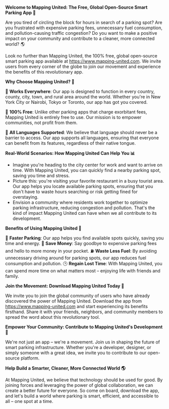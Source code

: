 **Welcome to Mapping United: The Free, Global Open-Source Smart Parking App 🚀**

Are you tired of circling the block for hours in search of a parking spot? Are you frustrated with expensive parking fees, unnecessary fuel consumption, and pollution-causing traffic congestion? Do you want to make a positive impact on your community and contribute to a cleaner, more connected world? 🌎

Look no further than Mapping United, the 100% free, global open-source smart parking app available at https://www.mapping-united.com. We invite users from every corner of the globe to join our movement and experience the benefits of this revolutionary app.

**Why Choose Mapping United? 🤔**

🌟 **Works Everywhere**: Our app is designed to function in every country, county, city, town, and rural area around the world. Whether you're in New York City or Nairobi, Tokyo or Toronto, our app has got you covered.

🌟 **100% Free**: Unlike other parking apps that charge exorbitant fees, Mapping United is entirely free to use. Our mission is to empower communities, not profit from them.

🌟 **All Languages Supported**: We believe that language should never be a barrier to access. Our app supports all languages, ensuring that everyone can benefit from its features, regardless of their native tongue.

**Real-World Scenarios: How Mapping United Can Help You 📊**

*   Imagine you're heading to the city center for work and want to arrive on time. With Mapping United, you can quickly find a nearby parking spot, saving you time and stress.
*   Picture this: you're visiting your favorite restaurant in a busy tourist area. Our app helps you locate available parking spots, ensuring that you don't have to waste hours searching or risk getting fined for overstaying.
*   Envision a community where residents work together to optimize parking infrastructure, reducing congestion and pollution. That's the kind of impact Mapping United can have when we all contribute to its development.

**Benefits of Using Mapping United 🌈**

🚗 **Faster Parking**: Our app helps you find available spots quickly, saving you time and energy.
💸 **Save Money**: Say goodbye to expensive parking fees and hello to more money in your pocket.
⛽️ **Waste Less Fuel**: By avoiding unnecessary driving around for parking spots, our app reduces fuel consumption and pollution.
🕒️ **Regain Lost Time**: With Mapping United, you can spend more time on what matters most – enjoying life with friends and family.

**Join the Movement: Download Mapping United Today 📱**

We invite you to join the global community of users who have already discovered the power of Mapping United. Download the app from https://www.mapping-united.com and start experiencing its benefits firsthand. Share it with your friends, neighbors, and community members to spread the word about this revolutionary tool.

**Empower Your Community: Contribute to Mapping United's Development 🌈**

We're not just an app – we're a movement. Join us in shaping the future of smart parking infrastructure. Whether you're a developer, designer, or simply someone with a great idea, we invite you to contribute to our open-source platform.

**Help Build a Smarter, Cleaner, More Connected World 🌎**

At Mapping United, we believe that technology should be used for good. By joining forces and leveraging the power of global collaboration, we can create a better future for everyone. So come on board, download the app, and let's build a world where parking is smart, efficient, and accessible to all – one spot at a time.